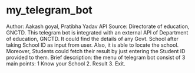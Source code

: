 # my_telegram_bot
Author: Aakash goyal, Pratibha Yadav
API Source: Directorate of education, GNCTD.
This telegram bot is integrated with an external API of Department of education, GNCTD. It could find the details of any Govt. School after taking School ID as input from user. Also, it is able to locate the school. Moreover, Students could fetch their result by just entering the Student ID provided to them.
Brief description: the menu of telegram bot consist of 3 main points: 1 Know your School 2. Result 3. Exit.
